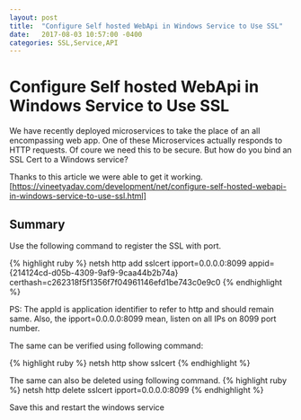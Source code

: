 ```yaml
---
layout: post
title:  "Configure Self hosted WebApi in Windows Service to Use SSL"
date:   2017-08-03 10:57:00 -0400
categories: SSL,Service,API
---
```

# Configure Self hosted WebApi in Windows Service to Use SSL #

We have recently deployed microservices to take the place of an all encompassing web app.  One of these Microservices actually responds to HTTP requests.  Of coure we need this to be secure.  But how do you bind an SSL Cert to a Windows service?

Thanks to this article we were able to get it working.    
[https://vineetyadav.com/development/net/configure-self-hosted-webapi-in-windows-service-to-use-ssl.html]

## Summary ##

Use the following command to register the SSL with port.

{% highlight ruby %} 
netsh http add sslcert ipport=0.0.0.0:8099 appid={214124cd-d05b-4309-9af9-9caa44b2b74a} certhash=‎c262318f5f1356f7f04961146efd1be743c0e9c0
{% endhighlight %}

PS: The appId is application identifier to refer to http and should remain same. Also, the ipport=0.0.0.0:8099 mean, listen on all IPs on 8099 port number.

The same can be verified using following command:

{% highlight ruby %} 
netsh http show sslcert
{% endhighlight %}

The same can also be deleted using following command.
{% highlight ruby %} 
netsh http delete sslcert ipport=0.0.0.0:8099
{% endhighlight %}

Save this and restart the windows service
